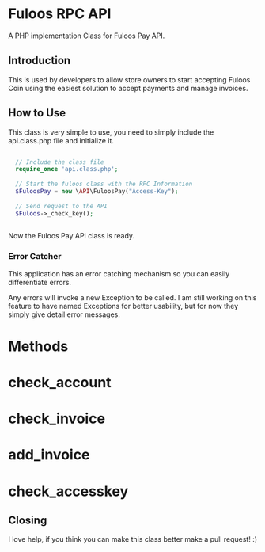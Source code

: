 # Fuloos RPC API

A PHP implementation Class for Fuloos Pay API.

## Introduction

This is used by developers to allow store owners to start accepting Fuloos Coin using the easiest solution to accept payments and manage invoices.

## How to Use

This class is very simple to use, you need to simply include the api.class.php file and initialize it.

```php

  // Include the class file
  require_once 'api.class.php';
  
  // Start the fuloos class with the RPC Information
  $FuloosPay = new \API\FuloosPay("Access-Key");
  
  // Send request to the API
  $Fuloos->_check_key();
  

```

Now the Fuloos Pay API class is ready.

### Error Catcher

This application has an error catching mechanism so you can easily differentiate errors. 

Any errors will invoke a new Exception to be called. I am still working on this feature to have named Exceptions for better usability, but for now they simply give detail error messages.

# Methods

# check_account
# check_invoice
# add_invoice
# check_accesskey


## Closing

I love help, if you think you can make this class better make a pull request! :)
